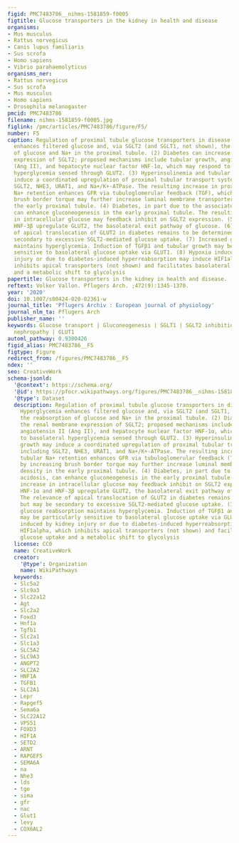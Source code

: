 ```yaml
---
figid: PMC7483786__nihms-1581859-f0005
figtitle: Glucose transporters in the kidney in health and disease
organisms:
- Mus musculus
- Rattus norvegicus
- Canis lupus familiaris
- Sus scrofa
- Homo sapiens
- Vibrio parahaemolyticus
organisms_ner:
- Rattus norvegicus
- Sus scrofa
- Mus musculus
- Homo sapiens
- Drosophila melanogaster
pmcid: PMC7483786
filename: nihms-1581859-f0005.jpg
figlink: /pmc/articles/PMC7483786/figure/F5/
number: F5
caption: Regulation of proximal tubule glucose transporters in disease. (1) Hyperglycemia
  enhances filtered glucose and, via SGLT2 (and SGLT1, not shown), the reabsorption
  of glucose and Na+ in the proximal tubule. (2) Diabetes can increase the renal membrane
  expression of SGLT2; proposed mechanisms include tubular growth, angiotensin II
  (Ang II), and hepatocyte nuclear factor HNF-1α, which may respond to basolateral
  hyperglycemia sensed through GLUT2. (3) Hyperinsulinemia and tubular growth may
  induce a coordinated upregulation of proximal tubular transport systems, including
  SGLT2, NHE3, URAT1, and Na+/K+-ATPase. The resulting increase in proximal tubular
  Na+ retention enhances GFR via tubuloglomerular feedback (TGF), which by increasing
  brush border torque may further increase luminal membrane transporter density in
  the early proximal tubule. (4) Diabetes, in part due to the associated acidosis,
  can enhance gluconeogenesis in the early proximal tubule. The resulting increase
  in intracellular glucose may feedback inhibit on SGLT2 expression. (5) HNF-1α and
  HNF-3β upregulate GLUT2, the basolateral exit pathway of glucose. (6) The relevance
  of apical translocation of GLUT2 in diabetes remains to be determined, but may be
  secondary to excessive SGLT2-mediated glucose uptake. (7) Increased glucose reabsorption
  maintains hyperglycemia. Induction of TGFβ1 and tubular growth may be particularly
  sensitive to basolateral glucose uptake via GLUT1. (8) Hypoxia induced by kidney
  injury or due to diabetes-induced hyperreabsorption may induce HIF1alpha, which
  inhibits apical transporters (not shown) and facilitates basolateral glucose uptake
  and a metabolic shift to glycolysis
papertitle: Glucose transporters in the kidney in health and disease.
reftext: Volker Vallon. Pflugers Arch. ;472(9):1345-1370.
year: '2020'
doi: 10.1007/s00424-020-02361-w
journal_title: 'Pflugers Archiv : European journal of physiology'
journal_nlm_ta: Pflugers Arch
publisher_name: ''
keywords: Glucose transport | Gluconeogenesis | SGLT1 | SGLT2 inhibition | Diabetic
  nephropathy | GLUT1
automl_pathway: 0.9300426
figid_alias: PMC7483786__F5
figtype: Figure
redirect_from: /figures/PMC7483786__F5
ndex: ''
seo: CreativeWork
schema-jsonld:
  '@context': https://schema.org/
  '@id': https://pfocr.wikipathways.org/figures/PMC7483786__nihms-1581859-f0005.html
  '@type': Dataset
  description: Regulation of proximal tubule glucose transporters in disease. (1)
    Hyperglycemia enhances filtered glucose and, via SGLT2 (and SGLT1, not shown),
    the reabsorption of glucose and Na+ in the proximal tubule. (2) Diabetes can increase
    the renal membrane expression of SGLT2; proposed mechanisms include tubular growth,
    angiotensin II (Ang II), and hepatocyte nuclear factor HNF-1α, which may respond
    to basolateral hyperglycemia sensed through GLUT2. (3) Hyperinsulinemia and tubular
    growth may induce a coordinated upregulation of proximal tubular transport systems,
    including SGLT2, NHE3, URAT1, and Na+/K+-ATPase. The resulting increase in proximal
    tubular Na+ retention enhances GFR via tubuloglomerular feedback (TGF), which
    by increasing brush border torque may further increase luminal membrane transporter
    density in the early proximal tubule. (4) Diabetes, in part due to the associated
    acidosis, can enhance gluconeogenesis in the early proximal tubule. The resulting
    increase in intracellular glucose may feedback inhibit on SGLT2 expression. (5)
    HNF-1α and HNF-3β upregulate GLUT2, the basolateral exit pathway of glucose. (6)
    The relevance of apical translocation of GLUT2 in diabetes remains to be determined,
    but may be secondary to excessive SGLT2-mediated glucose uptake. (7) Increased
    glucose reabsorption maintains hyperglycemia. Induction of TGFβ1 and tubular growth
    may be particularly sensitive to basolateral glucose uptake via GLUT1. (8) Hypoxia
    induced by kidney injury or due to diabetes-induced hyperreabsorption may induce
    HIF1alpha, which inhibits apical transporters (not shown) and facilitates basolateral
    glucose uptake and a metabolic shift to glycolysis
  license: CC0
  name: CreativeWork
  creator:
    '@type': Organization
    name: WikiPathways
  keywords:
  - Slc5a2
  - Slc9a3
  - Slc22a12
  - Agt
  - Slc2a2
  - Foxd3
  - Hnf1a
  - Tgfb1
  - Slc2a1
  - Slc1a3
  - SLC5A2
  - SLC9A3
  - ANGPT2
  - SLC2A2
  - HNF1A
  - TGFB1
  - SLC2A1
  - Lepr
  - Rapgef5
  - Sema6a
  - SLC22A12
  - VPS51
  - FOXD3
  - HIF1A
  - SETD2
  - ARNT
  - RAPGEF5
  - SEMA6A
  - na
  - Nhe3
  - lds
  - tgo
  - sima
  - gfr
  - nac
  - Glut1
  - levy
  - COX6AL2
---
```


